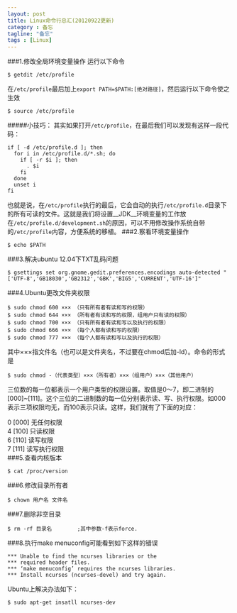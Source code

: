 ```yaml
---
layout: post
title: Linux命令行总汇(20120922更新)
category : 备忘
tagline: "备忘"
tags : [Linux]
---
```

###1.修改全局环境变量操作
运行以下命令

	$ getdit /etc/profile

在``/etc/profile``最后加上``export PATH=$PATH:[绝对路径]``，然后运行以下命令使之生效

	$ source /etc/profile

#####小技巧：
其实如果打开``/etc/profile``，在最后我们可以发现有这样一段代码：

	if [ -d /etc/profile.d ]; then
	  for i in /etc/profile.d/*.sh; do
	    if [ -r $i ]; then
	      . $i
	    fi
	  done
	  unset i
	fi

也就是说，在``/etc/profile``执行的最后，它会自动的执行``/etc/profile.d``目录下的所有可读的文件。这就是我们将设置__JDK__环境变量的工作放在``/etc/profile.d/development.sh``的原因，可以不用修改操作系统自带的``/etc/profile``内容，方便系统的移植。
###2.察看环境变量操作

	$ echo $PATH

###3.解决ubuntu 12.04下TXT乱码问题

	$ gsettings set org.gnome.gedit.preferences.encodings auto-detected "['UTF-8','GB18030','GB2312','GBK','BIG5','CURRENT','UTF-16']"

###4.Ubuntu更改文件夹权限

	$ sudo chmod 600 ××× （只有所有者有读和写的权限）
	$ sudo chmod 644 ××× （所有者有读和写的权限，组用户只有读的权限）
	$ sudo chmod 700 ××× （只有所有者有读和写以及执行的权限）
	$ sudo chmod 666 ××× （每个人都有读和写的权限）
	$ sudo chmod 777 ××× （每个人都有读和写以及执行的权限）

其中×××指文件名（也可以是文件夹名，不过要在chmod后加-ld）。命令的形式是

	$ sudo chmod -（代表类型）×××（所有者）×××（组用户）×××（其他用户）

三位数的每一位都表示一个用户类型的权限设置。取值是0～7，即二进制的[000]~[111]。这个三位的二进制数的每一位分别表示读、写、执行权限。如000表示三项权限均无，而100表示只读。这样，我们就有了下面的对应：

0 [000] 无任何权限    
4 [100] 只读权限    
6 [110] 读写权限    
7 [111] 读写执行权限    
###5.查看内核版本

	$ cat /proc/version

###6.修改目录所有者

	$ chown 用户名 文件名

###7.删除非空目录

	$ rm -rf 目录名        ;其中参数-f表示force.

###8.执行make menuconfig可能看到如下这样的错误

	*** Unable to find the ncurses libraries or the
	*** required header files.
	*** ‘make menuconfig’ requires the ncurses libraries.
	*** Install ncurses (ncurses-devel) and try again.

Ubuntu上解决办法如下：

	$ sudo apt-get insatll ncurses-dev
